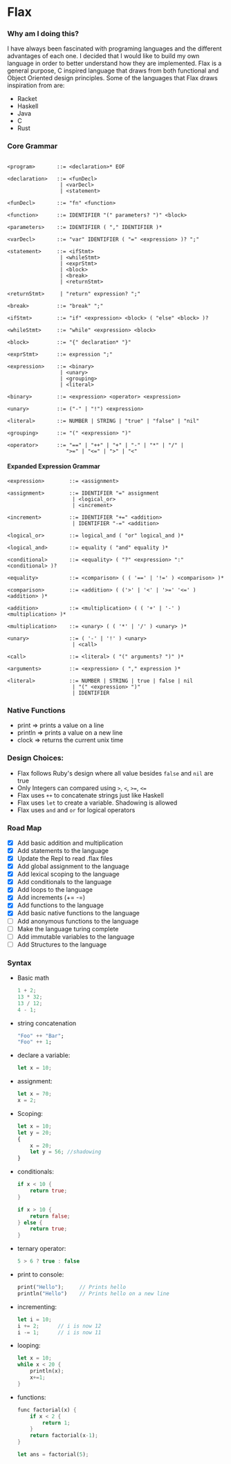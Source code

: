 # Flax

### Why am I doing this?
I have always been fascinated with programing languages and the different advantages of each one. I decided that I would like to build my own language in order to better understand how they are implemented. Flax is a general purpose, C inspired language that draws from both functional and Object Oriented design principles. Some of the languages that Flax draws inspiration from are:
- Racket
- Haskell
- Java
- C
- Rust

### Core Grammar
```shell

<program>       ::= <declaration>* EOF

<declaration>   ::= <funDecl>
                 | <varDecl>
                 | <statement>

<funDecl>       ::= "fn" <function>

<function>      ::= IDENTIFIER "(" parameters? ")" <block>

<parameters>    ::= IDENTIFIER ( "," IDENTIFIER )*

<varDecl>       ::= "var" IDENTIFIER ( "=" <expression> )? ";"

<statement>     ::= <ifStmt>
                 | <whileStmt>
                 | <exprStmt>
                 | <block>
                 | <break>
                 | <returnStmt>

<returnStmt>     | "return" expression? ";"

<break>         ::= "break" ";"

<ifStmt>        ::= "if" <expression> <block> ( "else" <block> )?

<whileStmt>     ::= "while" <expression> <block>

<block>         ::= "{" declaration* "}"

<exprStmt>      ::= expression ";"

<expression>    ::= <binary>
                 | <unary>
                 | <grouping>
                 | <literal>

<binary>        ::= <expression> <operator> <expression>

<unary>         ::= ("-" | "!") <expression>

<literal>       ::= NUMBER | STRING | "true" | "false" | "nil"

<grouping>      ::= "(" <expression> ")"

<operator>      ::= "==" | "++" | "+" | "-" | "*" | "/" |
                   ">=" | "<=" | ">" | "<"

```

#### Expanded Expression Grammar
```shell
<expression>        ::= <assignment>

<assignment>        ::= IDENTIFIER "=" assignment
                     | <logical_or>
                     | <increment>

<increment>         ::= IDENTIFIER "+=" <addition>
                     | IDENTIFIER "-=" <addition>

<logical_or>        ::= logical_and ( "or" logical_and )*

<logical_and>       ::= equality ( "and" equality )*

<conditional>       ::= <equality> ( "?" <expression> ":" <conditional> )?

<equality>          ::= <comparison> ( ( '==' | '!=' ) <comparison> )*

<comparison>        ::= <addition> ( ('>' | '<' | '>=' '<=' ) <addition> )*

<addition>          ::= <multiplication> ( ( '+' | '-' ) <multiplication> )*

<multiplication>    ::= <unary> ( ( '*' | '/' ) <unary> )*

<unary>             ::= ( '-' | '!' ) <unary>
                     | <call>

<call>              ::= <literal> ( "(" arguments? ")" )*

<arguments>         ::= <expression> ( "," expression )*

<literal>           ::= NUMBER | STRING | true | false | nil
                     | "(" <expression> ")" 
                     | IDENTIFIER
```

### Native Functions
- print     => prints a value on a line
- println   => prints a value on a new line
- clock     => returns the current unix time 


### Design Choices:
- Flax follows Ruby's design where all value besides ```false``` and ```nil``` are true
- Only Integers can compared using ```>```, ```<```, ```>=```, ```<=```
- Flax uses ```++``` to concatenate strings just like Haskell
- Flax uses ```let``` to create a variable. Shadowing is allowed
- Flax uses ```and``` and ```or``` for logical operators


### Road Map
- [X] Add basic addition and multiplication
- [X] Add statements to the language 
- [X] Update the Repl to read .flax files
- [X] Add global assignment to the language
- [X] Add lexical scoping to the language
- [X] Add conditionals to the language
- [X] Add loops to the language
- [X] Add increments (+= -=)
- [X] Add functions to the language
- [X] Add basic native functions to the language
- [ ] Add anonymous functions to the language
- [ ] Make the language turing complete
- [ ] Add immutable variables to the language
- [ ] Add Structures to the language

### Syntax

- Basic math
    ```javascript
    1 + 2;
    13 * 32;
    13 / 12;
    4 - 1;
    ```

- string concatenation
    ```haskell
    "Foo" ++ "Bar";
    "Foo" ++ 1; 
    ```

- declare a variable: 
    ```javascript
    let x = 10;
    ```
- assignment:
    ```javascript
    let x = 70;
    x = 2;
    ```

- Scoping: 
    ```javascript
    let x = 10;
    let y = 20;
    {
        x = 20;
        let y = 56; //shadowing
    }
    ```

- conditionals: 
    ```rust
    if x < 10 {
        return true;
    }

    if x > 10 {
        return false;
    } else {
        return true;
    }
    ```

- ternary operator:
    ```javascript
    5 > 6 ? true : false
    ```

- print to console:
    ```rust 
    print("Hello");     // Prints hello
    println("Hello")    // Prints hello on a new line
    ```

- incrementing:
    ```rust
    let i = 10;
    i += 2;      // i is now 12
    i -= 1;      // i is now 11

- looping:
    ```rust
    let x = 10;
    while x < 20 {
        println(x);
        x+=1;
    }
    ```

- functions: 
    ```rust
    func factorial(x) {
        if x < 2 {
            return 1;
        }
        return factorial(x-1);
    }

    let ans = factorial(5);
    ```